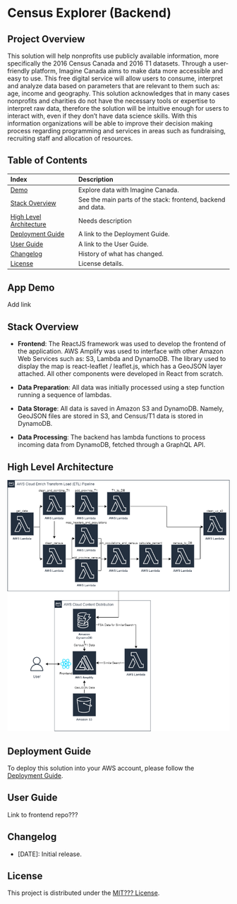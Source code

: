 # Census Explorer (Backend)
## Project Overview
This solution will help nonprofits use publicly available information, more specifically the 2016 Census Canada and 2016 T1 datasets. Through a user-friendly platform, Imagine Canada aims to make data more accessible and easy to use. This free digital service will allow users to consume, interpret and analyze data based on parameters that are relevant to them such as: age, income and geography. This solution acknowledges that in many cases nonprofits and charities do not have the necessary tools or expertise to interpret raw data, therefore the solution will be intuitive enough for users to interact with, even if they don’t have data science skills. With this information organizations will be able to improve their decision making process regarding programming and services in areas such as fundraising, recruiting staff and allocation of resources.

## Table of Contents
|Index| Description|
|:----------------|:-----------|
| [Demo](#app-demo)         |    Explore data with Imagine Canada.    | 
| [Stack Overview](#stack-overview)         | See the main parts of the stack: frontend, backend and data.      | 
| [High Level Architecture](#high-level-architecture) | Needs description    |
| [Deployment Guide](#deployment-guide) | A link to the Deployment Guide. |
| [User Guide](#user-guide) |   A link to the User Guide. |
| [Changelog](#changelog)      |     History of what has changed.     |
| [License](#license)      |     License details.     |


## App Demo
Add link

## Stack Overview
* **Frontend**: The ReactJS framework was used to develop the frontend of the application.  AWS Amplify was used to interface with other Amazon Web Services such as: S3, Lambda and DynamoDB. The library used to display the map is react-leaflet / leaflet.js, which has a GeoJSON layer attached. All other components were developed in React from scratch. 

* **Data Preparation**: All data was initially processed using a step function running a sequence of lambdas.

* **Data Storage**: All data is saved in Amazon S3 and DynamoDB. Namely, GeoJSON files are stored in S3, and Census/T1 data is stored in DynamoDB. 

* **Data Processing**: The backend has  lambda functions to process incoming data from DynamoDB, fetched through a GraphQL API.

## High Level Architecture
<img src="./images/architecture_diagram.png">

## Deployment Guide
To deploy this solution into your AWS account, please follow the [Deployment Guide](https://github.com/UBC-CIC/census-explorer-backend/docs/DeploymentGuide.md).

## User Guide
Link to frontend repo???

## Changelog
* [DATE]: Initial release.

## License
This project is distributed under the [MIT??? License]().